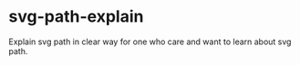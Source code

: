 # svg-path-explain
Explain svg path in clear way for one who care and want to learn about svg path.
